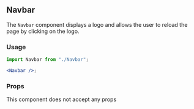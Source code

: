 ## Navbar

The `Navbar` component displays a logo and allows the user to reload the page by clicking on the logo.

### Usage

```jsx
import Navbar from "./Navbar";

<Navbar />;
```

### Props

This component does not accept any props

